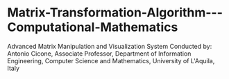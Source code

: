 # Matrix-Transformation-Algorithm---Computational-Mathematics
Advanced Matrix Manipulation and Visualization System Conducted by: Antonio Cicone, Associate Professor, Department of Information Engineering, Computer Science and Mathematics, University of L'Aquila, Italy
